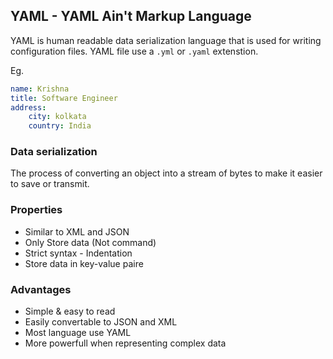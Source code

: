 ## YAML - YAML Ain't Markup Language
YAML is human readable data serialization language that is used for writing configuration files. YAML file use a `.yml` or `.yaml` extenstion.

Eg.
```yaml
name: Krishna
title: Software Engineer
address:
    city: kolkata
    country: India
```

### Data serialization
The process of converting an object into a stream of bytes to make it easier to save or transmit.

### Properties
- Similar to XML and JSON
- Only Store data (Not command)
- Strict syntax - Indentation
- Store data in key-value paire

### Advantages
- Simple & easy to read
- Easily convertable to JSON and XML
- Most language use YAML
- More powerfull when representing complex data
